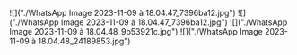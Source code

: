 ![]("./WhatsApp Image 2023-11-09 à 18.04.47_7396ba12.jpg")
![]("./WhatsApp Image 2023-11-09 à 18.04.47_7396ba12.jpg")
![]("./WhatsApp Image 2023-11-09 à 18.04.48_9b53921c.jpg")
![]("./WhatsApp Image 2023-11-09 à 18.04.48_24189853.jpg")